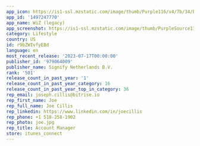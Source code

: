 ```yaml
---
app_icon: https://is1-ssl.mzstatic.com/image/thumb/Purple116/v4/7b/34/b3/7b34b329-e652-dfef-6c82-f7c7f316a2e7/AppIconCN-1x_U007emarketing-0-7-0-sRGB-85-220.png/1024x1024bb.png
app_id: '1497247770'
app_name: WiZ (legacy)
app_screenshot: https://is1-ssl.mzstatic.com/image/thumb/PurpleSource113/v4/2a/72/05/2a7205eb-caa7-cf5f-e698-b1130c5c9d1b/6abcabf2-328b-4c41-b460-366a50ed7f72_iPhone_XS_Max_EN_01.png/1242x2688bb.png
category: Lifestyle
country: US
id: r9bZWIvfyEBd
language: en
most_recent_release: '2023-07-17T00:00:00'
publisher_id: '979064009'
publisher_name: Signify Netherlands B.V.
rank: '501'
release_count_in_past_year: '1'
release_count_in_past_year_category: 16
release_count_in_past_year_top_in_category: 36
rep_email: joseph.cillis@bitrise.io
rep_first_name: Joe
rep_full_name: Joe Cillis
rep_linkedin: https://www.linkedin.com/in/joecillis
rep_phone: +1 518-258-1902
rep_photo: joe.jpg
rep_title: Account Manager
store: itunes_connect
---
```


